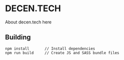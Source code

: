 # DECEN.TECH
About decen.tech here

## Building

    npm install       // Install dependencies
    npm run build     // Create JS and SASS bundle files
